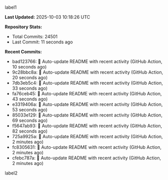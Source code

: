 
label1 
<!-- ACTIVITY_START -->
**Last Updated:** 2025-10-03 10:18:26 UTC

**Repository Stats:**
- Total Commits: 24501
- Last Commit: 11 seconds ago

**Recent Commits:**
- bad123766: 🤖 Auto-update README with recent activity (GitHub Action, 10 seconds ago)
- 9c28bbc8a: 🤖 Auto-update README with recent activity (GitHub Action, 20 seconds ago)
- 7db3eb5c4: 🤖 Auto-update README with recent activity (GitHub Action, 33 seconds ago)
- fa76ceb45: 🤖 Auto-update README with recent activity (GitHub Action, 43 seconds ago)
- e3319406a: 🤖 Auto-update README with recent activity (GitHub Action, 53 seconds ago)
- 85033e129: 🤖 Auto-update README with recent activity (GitHub Action, 69 seconds ago)
- f5647ab93: 🤖 Auto-update README with recent activity (GitHub Action, 82 seconds ago)
- 725a9925a: 🤖 Auto-update README with recent activity (GitHub Action, 2 minutes ago)
- fc8305631: 🤖 Auto-update README with recent activity (GitHub Action, 2 minutes ago)
- cfebc787a: 🤖 Auto-update README with recent activity (GitHub Action, 2 minutes ago)
<!-- ACTIVITY_END -->

label2
